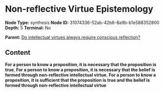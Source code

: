 # Non-reflective Virtue Epistemology

**Node Type:** synthesis
**Node ID:** 31074336-52ab-42b6-8a9b-b1e588352800
**Depth:** 5
**Terminal:** No

**Parent:** [Do intellectual virtues always require conscious reflection?](do-intellectual-virtues-always-require-conscious-reflection-antithesis-536932b7-c934-47de-b073-687b882030aa.md)

## Content

**For a person to know a proposition, it is necessary that the proposition is true**, **For a person to know a proposition, it is necessary that the belief is formed through non-reflective intellectual virtue**, **For a person to know a proposition, it is sufficient that the proposition is true and the belief is formed through non-reflective intellectual virtue**
